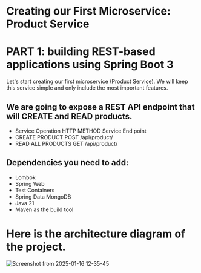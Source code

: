 # Creating our First Microservice: Product Service 

# PART 1: building REST-based applications using Spring Boot 3 
Let's start creating our first microservice (Product Service). We will keep this service simple and only include the most important features.

## We are going to expose a REST API endpoint that will CREATE and READ products.

- Service Operation	HTTP METHOD	   Service End point
- CREATE PRODUCT	       POST	           /api/product/
- READ ALL PRODUCTS	GET	            /api/product/

## Dependencies you need to add:
- Lombok
- Spring Web
- Test Containers
- Spring Data MongoDB
- Java 21
- Maven as the build tool

# Here is the architecture diagram of the project.
![Screenshot from 2025-01-16 12-35-45](https://github.com/user-attachments/assets/494a4691-8082-4f15-955a-986cac1731d5)
